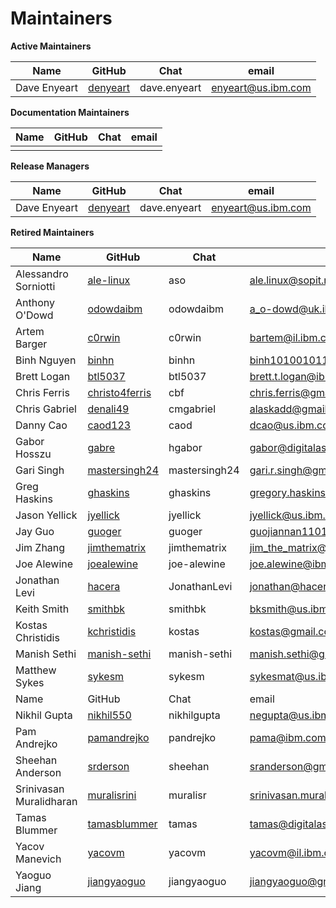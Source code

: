 Maintainers
===========

**Active Maintainers**

| Name | GitHub | Chat | email
|------|--------|------|----------------------
| Dave Enyeart | [denyeart][denyeart] | dave.enyeart | <enyeart@us.ibm.com>

**Documentation Maintainers**

| Name | GitHub | Chat | email
|------|--------|------|----------------------
| | | |

**Release Managers**

| Name | GitHub | Chat | email
|------|--------|------|----------------------
| Dave Enyeart | [denyeart][denyeart] | dave.enyeart | <enyeart@us.ibm.com>

**Retired Maintainers**

| Name | GitHub | Chat | email
|------|--------|------|----------------------
| Alessandro Sorniotti | [ale-linux][ale-linux] | aso | <ale.linux@sopit.net>
| Anthony O'Dowd | [odowdaibm][odowdaibm] | odowdaibm | <a_o-dowd@uk.ibm.com>
| Artem Barger | [c0rwin][c0rwin] | c0rwin | <bartem@il.ibm.com>
| Binh Nguyen | [binhn][binhn] | binhn | <binh1010010110@gmail.com>
| Brett Logan | [btl5037][btl5037] | btl5037 | <brett.t.logan@ibm.com>
| Chris Ferris | [christo4ferris][christo4ferris] | cbf | <chris.ferris@gmail.com>
| Chris Gabriel  | [denali49][denali49] | cmgabriel | <alaskadd@gmail.com>
| Danny Cao | [caod123][caod123] | caod | <dcao@us.ibm.com>
| Gabor Hosszu | [gabre][gabre] | hgabor | <gabor@digitalasset.com>
| Gari Singh | [mastersingh24][mastersingh24] | mastersingh24 | <gari.r.singh@gmail.com>
| Greg Haskins | [ghaskins][ghaskins] | ghaskins | <gregory.haskins@gmail.com>
| Jason Yellick | [jyellick][jyellick] | jyellick | <jyellick@us.ibm.com>
| Jay Guo | [guoger][guoger] | guoger | <guojiannan1101@gmail.com>
| Jim Zhang | [jimthematrix][jimthematrix] | jimthematrix | <jim_the_matrix@hotmail.com>
| Joe Alewine | [joealewine][joealewine] | joe-alewine | <joe.alewine@ibm.com>
| Jonathan Levi | [hacera][hacera] |JonathanLevi | <jonathan@hacera.com>
| Keith Smith | [smithbk][smithbk] | smithbk | <bksmith@us.ibm.com>
| Kostas Christidis | [kchristidis][kchristidis] | kostas | <kostas@gmail.com>
| Manish Sethi | [manish-sethi][manish-sethi] | manish-sethi | <manish.sethi@gmail.com>
| Matthew Sykes | [sykesm][sykesm] | sykesm | <sykesmat@us.ibm.com>
| Name | GitHub | Chat | email
| Nikhil Gupta | [nikhil550][nikhil550] | nikhilgupta | <negupta@us.ibm.com>
| Pam Andrejko | [pamandrejko][pamandrejko] | pandrejko | <pama@ibm.com>
| Sheehan Anderson | [srderson][srderson] | sheehan | <sranderson@gmail.com>
| Srinivasan Muralidharan | [muralisrini][muralisrini] | muralisr | <srinivasan.muralidharan99@gmail.com>
| Tamas Blummer | [tamasblummer][tamasblummer] | tamas | <tamas@digitalasset.com>
| Yacov Manevich | [yacovm][yacovm] | yacovm | <yacovm@il.ibm.com>
| Yaoguo Jiang | [jiangyaoguo][jiangyaoguo] | jiangyaoguo | <jiangyaoguo@gmail.com>
[ale-linux]: https://github.com/ale-linux
[binhn]: https://github.com/binhn
[btl5037]: https://github.com/btl5037
[c0rwin]: https://github.com/c0rwin
[caod123]: https://github.com/caod123
[christo4ferris]: https://github.com/christo4ferris
[denali49]: https://github.com/denali49
[denyeart]: https://github.com/denyeart
[gabre]: https://github.com/gabre
[ghaskins]: https://github.com/ghaskins
[guoger]: https://github.com/guoger
[hacera]: https://github.com/hacera
[jiangyaoguo]: https://github.com/jiangyaoguo
[jimthematrix]: https://github.com/jimthematrix
[joealewine]: https://github.com/joealewine
[jyellick]: https://github.com/jyellick
[kchristidis]: https://github.com/kchristidis
[manish-sethi]: https://github.com/manish-sethi
[mastersingh24]: https://github.com/mastersingh24
[muralisrini]: https://github.com/muralisrini
[nikhil550]: https://github.com/nikhil550
[odowdaibm]: https://github.com/odowdaibm
[pamandrejko]: https://github.com/pamandrejko
[smithbk]: https://github.com/smithbk
[srderson]: https://github.com/srderson
[sykesm]: https://github.com/sykesm
[tamasblummer]: https://github.com/tamasblummer
[yacovm]: https://github.com/yacovm
